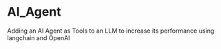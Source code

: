 # AI_Agent
Adding an AI Agent as Tools to an LLM to increase its performance using langchain and OpenAI
